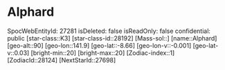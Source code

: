 ﻿---
location: [-8.66,141.9,90]
type: Station
tags:
- astro/Star

---

# Alphard

SpocWebEntityId: 27281
isDeleted: false
isReadOnly: false
confidential: public
[star-class::K3]
[star-class-id::28192]
[Mass-sol::]
[name::Alphard]
[geo-alt::90]
[geo-lon::141.9]
[geo-lat::-8.66]
[geo-lon-v::-0.001]
[geo-lat-v::0.03]
[bright-min::20]
[bright-max::20]
[Zodiac-index::1]
[ZodiacId::28124]
[NextStarId::27698]

